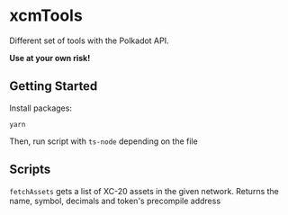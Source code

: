 # xcmTools

Different set of tools with the Polkadot API.

**Use at your own risk!**

## Getting Started

Install packages:

```
yarn
```

Then, run script with `ts-node` depending on the file


## Scripts

`fetchAssets` gets a list of XC-20 assets in the given network. Returns the name, symbol, decimals and token's precompile address
